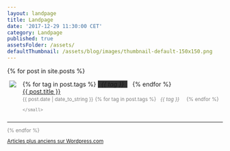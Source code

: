 ```yaml
---
layout: landpage
title: Landpage
date: '2017-12-29 11:30:00 CET'
category: Landpage
published: true
assetsFolder: /assets/
defaultThumbnail: /assets/blog/images/thumbnail-default-150x150.png
---
```


{% for post in site.posts %}
  <div style="margin-left:5px;float:left;">
    <a href="{{ post.url | relative_url  }}" ><img style="float:left;" src="{{ post.thumbnail | default: page.defaultThumbnail }}"> </a>
  </div>

  <div style="margin-left:15px;float:left;">
    {% for tag in post.tags %}
      <span style="background-color:#333333;font-style:italic;">&nbsp;&nbsp;{{ tag }}&nbsp;&nbsp;</span>&nbsp;&nbsp;
    {% endfor %}
    <br>
    <a href="{{ post.url | relative_url  }}">{{ post.title }}</a>
    <br>
    <small class="post-date" style="color:grey;">{{ post.date | date_to_string }}</small>
    <small class="post-date" style="color:grey;">
      {% for tag in post.tags %}
        <span style="font-style:italic;">&nbsp;&nbsp;{{ tag }}&nbsp;&nbsp;</span>&nbsp;&nbsp;
      {% endfor %}

    </small>
  </div>

  <div style="clear: both;">
  </div>
  <hr>

{% endfor %}


<a href="https://cfalguiere.wordpress.com/"> Articles plus anciens sur Wordpress.com</a>

<!--
<ul>
  {% for post in site.posts %}
    <li>
      <a href="{{ post.url | relative_url  }}">{{ post.title }}</a>
    </li>
  {% endfor %}
</ul>
-->
